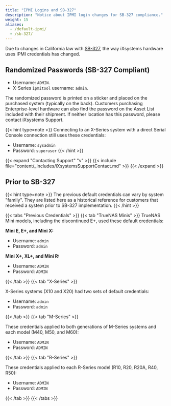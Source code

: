 ```yaml
---
title: "IPMI Logins and SB-327"
description: "Notice about IPMI login changes for SB-327 compliance."
weight: 15
aliases:
  - /default-ipmi/
  - /sb-327/
---
```


Due to changes in California law with [SB-327](https://leginfo.legislature.ca.gov/faces/billTextClient.xhtml?bill_id=201720180SB327), the way iXsystems hardware uses IPMI credentials has changed.

## Randomized Passwords (SB-327 Compliant)

* Username: `ADMIN`.
* X-Series `ipmitool` username: `admin`.

The randomized password is printed on a sticker and placed on the purchased system (typically on the back).
Customers purchasing Enterprise-level hardware can also find the password on the Asset List included with their shipment.
If neither location has this password, please contact iXsystems Support.

{{< hint type=note >}}
Connecting to an X-Series system with a direct Serial Console connection still uses these credentials:

* Username: `sysadmin`
* Password: `superuser`
{{< /hint >}}

{{< expand "Contacting Support" "v" >}}
{{< include file="content/_includes/iXsystemsSupportContact.md" >}}
{{< /expand >}}

## Prior to SB-327

{{< hint type=note >}}
The previous default credentials can vary by system "family".
They are listed here as a historical reference for customers that received a system prior to SB-327 implementation.
{{< /hint >}}

{{< tabs "Previous Credentials" >}}
{{< tab "TrueNAS Minis" >}}
TrueNAS Mini models, including the discontinued E+, used these default credentials:

**Mini E, E+, and Mini X:**

* Username: `admin`
* Password: `admin`

**Mini X+, XL+, and Mini R:**

* Username: `ADMIN`
* Password: `ADMIN`

{{< /tab >}}
{{< tab "X-Series" >}}

X-Series systems (X10 and X20) had two sets of default credentials:

* Username: `admin`
* Password: `admin`

{{< /tab >}}
{{< tab "M-Series" >}}

These credentials applied to both generations of M-Series systems and each model (M40, M50, and M60):

* Username: `ADMIN`
* Password: `ADMIN`

{{< /tab >}}
{{< tab "R-Series" >}}

These credentials applied to each R-Series model (R10, R20, R20A, R40, R50):

* Username: `ADMIN`
* Password: `ADMIN`

{{< /tab >}}
{{< /tabs >}}
